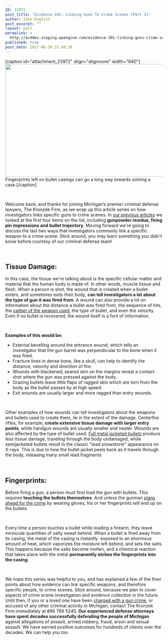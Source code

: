 ```yaml
---
ID: 23971
post_title: 'Evidence 101: Linking Guns To Crime Scenes (Part 3)'
author: John English
post_excerpt: ""
layout: post
permalink: >
  http://acddev.staging.wpengine.com/evidence-101-linking-guns-crime-scenes-part-3.html
published: true
post_date: 2017-06-30 21:48:36
---
```

[caption id="attachment_23972" align="alignnone" width="640"]<img class="size-full wp-image-23972" src="http://acddev.staging.wpengine.com/wp-content/uploads/2017/06/finger-2081169_640.jpg" alt="" width="640" height="360" /> Fingerprints left on bullet casings can go a long way towards solving a case.[/caption]

&nbsp;

Welcome back, and thanks for joining <span style="font-weight: 400;">Michigan’s premier criminal defense lawyers, The Kronzek Firm, as we wrap up this article series on how investigators links specific guns to crime scenes. In </span><a href="http://acddev.staging.wpengine.com/evidence-101-linking-guns-crime-scenes-part-1.html" target="_blank" rel="noopener"><span style="font-weight: 400;">our previous articles</span></a><span style="font-weight: 400;"> we looked at the first four items on the list, including </span><b>gunpowder residue, firing pin impressions and bullet trajectory</b><span style="font-weight: 400;">. Moving forward we're going to discuss the last two ways that investigators commonly link a specific weapon to a crime scene. Stick around, you may learn something you didn't know before courtesy of our criminal defense team!</span>

&nbsp;
<h2><b>Tissue Damage:</b></h2>
<span style="font-weight: 400;">In this case, the tissue we're talking about is the specific cellular matter and material that the human body is made of. In other words, muscle tissue and flesh. When a person is shot, the wound that is created when a bullet enters, and sometimes exits their body, </span><b>can tell investigators a lot about the type of gun it was fired from</b><span style="font-weight: 400;">. A wound can also provide a lot on information about the distance a bullet was fired from, the sequence of hits, the </span><a href="http://acddev.staging.wpengine.com/illegal-discharge-of-a-firearm-in-michigan.html" target="_blank" rel="noopener"><span style="font-weight: 400;">caliber of the weapon used</span></a><span style="font-weight: 400;">, the type of bullet, and even the velocity. Even if no bullet is recovered, the wound itself is a font of information.</span>

&nbsp;

<strong>Examples of this would be: </strong>
<ul>
 	<li style="font-weight: 400;"><span style="font-weight: 400;">External bevelling around the entrance wound, which tells an investigator that the gun barrel was perpendicular to the bone when it was fired. </span></li>
 	<li style="font-weight: 400;"><span style="font-weight: 400;">Fracture lines in dense bone, like a skull, can help to identify the distance, velocity and direction of fire. </span></li>
 	<li style="font-weight: 400;"><span style="font-weight: 400;">Wounds with blackened, seared skin on the margins reveal a contact shot where the gun was pressed against the body. </span></li>
 	<li style="font-weight: 400;"><span style="font-weight: 400;">Grazing bullets leave little flaps of ragged skin which are torn from the body as the bullet passes by at high speed. </span></li>
 	<li style="font-weight: 400;"><span style="font-weight: 400;">Exit wounds are usually larger and more ragged than entry wounds.</span></li>
</ul>
&nbsp;

<span style="font-weight: 400;">Other examples of how wounds can tell investigators about the weapons and bullets used to create them, lie in the extent of the damage. Centerfire rifles, for example, </span><b>create extensive tissue damage with larger entry points</b><span style="font-weight: 400;">, while handgun wounds are usually smaller and neater. Wounds are also affected by the type of bullet used. </span><a href="http://acddev.staging.wpengine.com/michigan-felony-firearm-attorneys-michigan-gun-lawyers.html" target="_blank" rel="noopener"><span style="font-weight: 400;">Full metal jacketed bullets</span></a><span style="font-weight: 400;"> produce less tissue damage, traveling through the body undamaged, while semijacketed bullets result in the classic "lead snowstorm" appearance on X-rays. This is due to how the bullet jacket peels back as it travels through the body, releasing many small lead fragments</span>

&nbsp;
<h2><b>Fingerprints:</b></h2>
<span style="font-weight: 400;">Before firing a gun, a person must first load the gun with bullets. This requires </span><b>touching the bullets themselves</b><span style="font-weight: 400;">. And unless the gunman </span><a href="http://acddev.staging.wpengine.com/michigan-felony-firearm-attorneys-michigan-gun-lawyers.html" target="_blank" rel="noopener"><span style="font-weight: 400;">plans ahead for the crime</span></a><span style="font-weight: 400;"> by wearing gloves, his or her fingerprints will end up on the bullets. </span>

&nbsp;

<span style="font-weight: 400;">Every time a person touches a bullet while loading a firearm, they leave miniscule quantities of salty sweat behind. When a bullet is fired away from its casing, the metal of the casing is instantly  exposed to an enormous amount of heat, which vaporizes the moisture left behind, and sets the salts. This happens because the salts become molten, and a chemical reaction that takes place with the metal </span><b>permanently etches the fingerprints into the casing</b><span style="font-weight: 400;">.</span>

&nbsp;

<span style="font-weight: 400;">We hope this series was helpful to you, and has explained a few of the finer points about how evidence can link specific weapons, and therefore specific people, to crime scenes. Stick around, because we plan to cover aspects of crime scene investigation and evidence collection in the future. Until then, if you or a loved one have been </span><a href="http://acddev.staging.wpengine.com/gun-right-restoration.html" target="_blank" rel="noopener"><span style="font-weight: 400;">charged with a gun crime</span></a><span style="font-weight: 400;">, or accused of any other criminal activity in Michigan, contact The Kronzek Firm immediately at 866 766 5245. </span><b>Our experienced defense attorneys have spent decades successfully defending the people of Michigan</b><span style="font-weight: 400;"> against allegations of assault, armed robbery, fraud, arson and sexual assault. We have earned positive outcomes for hundreds of clients over the decades. We can help you too.</span>